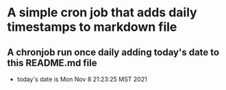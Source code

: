 A simple cron job that adds daily timestamps to markdown file
============================================================
## A chronjob run once daily adding today's date to this README.md file
* today's date is Mon Nov  8 21:23:25 MST 2021
